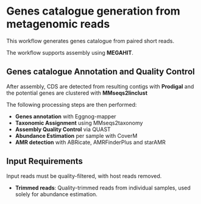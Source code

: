 # Genes catalogue generation from metagenomic reads

This workflow generates genes catalogue from paired short reads.

The workflow supports assembly using **MEGAHIT**.

## Genes catalogue Annotation and Quality Control

After assembly, CDS are detected from resulting contigs with **Prodigal** and the potential genes are clustered with **MMseqs2linclust**

The following processing steps are then performed:

- **Genes annotation** with Eggnog-mapper
- **Taxonomic Assignment** using MMseqs2taxonomy
- **Assembly Quality Control** via QUAST
- **Abundance Estimation** per sample with CoverM
- **AMR detection** with ABRicate, AMRFinderPlus and starAMR

## Input Requirements

Input reads must be quality-filtered, with host reads removed.

- **Trimmed reads**: Quality-trimmed reads from individual samples, used solely for abundance estimation.
